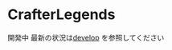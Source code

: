 # CrafterLegends
開発中 最新の状況は[develop](https://github.com/Siro256/CrafterLegends/tree/develop) を参照してください
